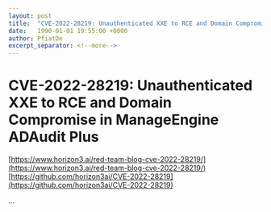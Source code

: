 ```yaml
---
layout: post
title:  "CVE-2022-28219: Unauthenticated XXE to RCE and Domain Compromise in ManageEngine ADAudit Plus"
date:   1990-01-01 19:55:00 +0000
author: PfiatDe
excerpt_separator: <!--more-->
---
```


# CVE-2022-28219: Unauthenticated XXE to RCE and Domain Compromise in ManageEngine ADAudit Plus
[https://www.horizon3.ai/red-team-blog-cve-2022-28219/](https://www.horizon3.ai/red-team-blog-cve-2022-28219/)
[https://github.com/horizon3ai/CVE-2022-28219](https://github.com/horizon3ai/CVE-2022-28219)

...
<!--more-->
